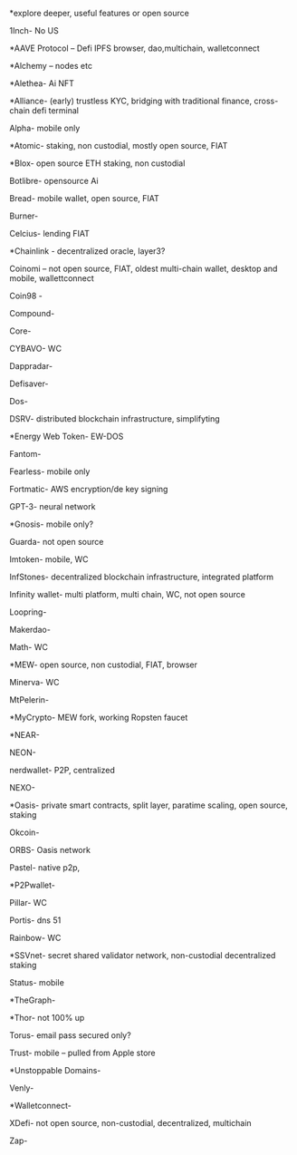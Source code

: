  *explore deeper, useful features or open source 

1Inch- No US

*AAVE Protocol – Defi IPFS browser, dao,multichain, walletconnect

*Alchemy – nodes etc

*Alethea- Ai NFT

*Alliance- (early) trustless KYC, bridging with traditional finance, cross-chain defi terminal

Alpha- mobile only

*Atomic- staking, non custodial, mostly open source, FIAT

*Blox- open source ETH staking, non custodial

Botlibre- opensource Ai

Bread- mobile wallet, open source, FIAT

Burner-

Celcius- lending FIAT

*Chainlink - decentralized oracle, layer3?

Coinomi – not open source, FIAT, oldest multi-chain wallet, desktop and mobile, wallettconnect

Coin98 -

Compound-

Core-

CYBAVO- WC

Dappradar-

Defisaver-

Dos-

DSRV- distributed blockchain infrastructure, simplifyting

*Energy Web Token- EW-DOS

Fantom-

Fearless- mobile only

Fortmatic- AWS encryption/de key signing

GPT-3- neural network

*Gnosis- mobile only?

Guarda- not open source

Imtoken- mobile, WC

InfStones- decentralized blockchain infrastructure, integrated platform

Infinity wallet- multi platform, multi chain, WC, not open source

Loopring-

Makerdao-

Math- WC

*MEW- open source, non custodial, FIAT, browser 

Minerva- WC

MtPelerin-

*MyCrypto- MEW fork, working Ropsten faucet

*NEAR-

NEON- 

nerdwallet- P2P, centralized

NEXO-

*Oasis- private smart contracts, split layer, paratime scaling, open source, staking

Okcoin-

ORBS- Oasis network

Pastel- native p2p, 

*P2Pwallet-

Pillar- WC

Portis- dns 51

Rainbow- WC

*SSVnet- secret shared validator network, non-custodial decentralized staking

Status- mobile

*TheGraph- 

*Thor-  not 100% up

Torus- email pass secured only?

Trust- mobile – pulled from Apple store

*Unstoppable Domains- 

Venly-

*Walletconnect- 

XDefi- not open source, non-custodial, decentralized, multichain

Zap- 
